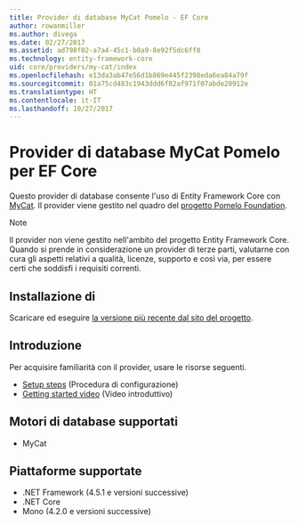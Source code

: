 ```yaml
---
title: Provider di database MyCat Pomelo - EF Core
author: rowanmiller
ms.author: divega
ms.date: 02/27/2017
ms.assetid: ad798f02-a7a4-45c1-b0a9-8e92f5dc6ff0
ms.technology: entity-framework-core
uid: core/providers/my-cat/index
ms.openlocfilehash: e13da3ab47e56d1b869e445f2398eda6ea84a79f
ms.sourcegitcommit: 01a75cd483c1943ddd6f82af971f07abde20912e
ms.translationtype: HT
ms.contentlocale: it-IT
ms.lasthandoff: 10/27/2017
---
```

# <a name="pomelo-mycat-ef-core-database-provider"></a>Provider di database MyCat Pomelo per EF Core

Questo provider di database consente l'uso di Entity Framework Core con [MyCat](https://github.com/MyCATApache/Mycat-Server). Il provider viene gestito nel quadro del [progetto Pomelo Foundation](https://github.com/PomeloFoundation/Entity-Framework-Core-MyCat-Proxy).

> [!NOTE]  
> Il provider non viene gestito nell'ambito del progetto Entity Framework Core. Quando si prende in considerazione un provider di terze parti, valutarne con cura gli aspetti relativi a qualità, licenze, supporto e così via, per essere certi che soddisfi i requisiti correnti.

## <a name="install"></a>Installazione di

Scaricare ed eseguire [la versione più recente dal sito del progetto](https://github.com/PomeloFoundation/Entity-Framework-Core-MyCat-Proxy/releases).

## <a name="get-started"></a>Introduzione

Per acquisire familiarità con il provider, usare le risorse seguenti.
 * [Setup steps](https://github.com/aspnet/EntityFramework.Docs/issues/252) (Procedura di configurazione)
 * [Getting started video](https://www.youtube.com/watch?v=q0CXfFNtMZo) (Video introduttivo)

## <a name="supported-database-engines"></a>Motori di database supportati

* MyCat

## <a name="supported-platforms"></a>Piattaforme supportate

* .NET Framework (4.5.1 e versioni successive)
* .NET Core
* Mono (4.2.0 e versioni successive)
